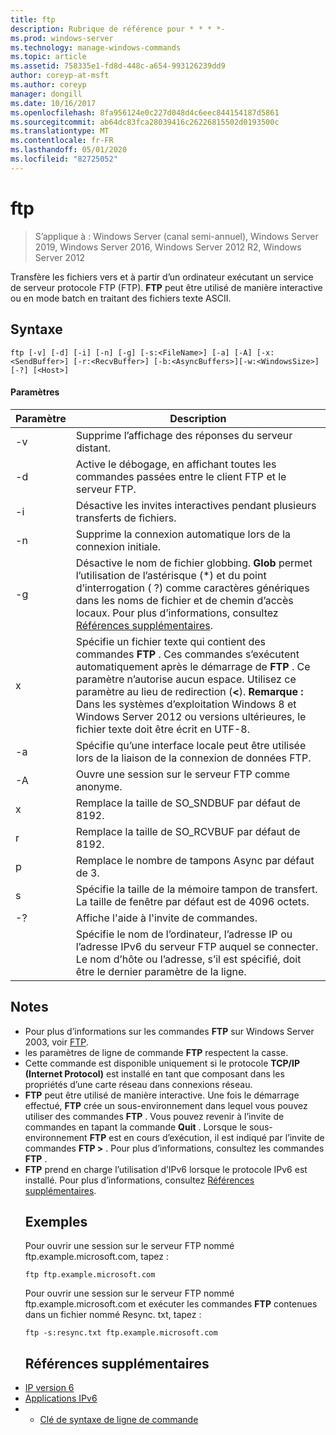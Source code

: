 ```yaml
---
title: ftp
description: Rubrique de référence pour * * * *-
ms.prod: windows-server
ms.technology: manage-windows-commands
ms.topic: article
ms.assetid: 758335e1-fd8d-448c-a654-993126239dd9
author: coreyp-at-msft
ms.author: coreyp
manager: dongill
ms.date: 10/16/2017
ms.openlocfilehash: 8fa956124e0c227d048d4c6eec844154187d5861
ms.sourcegitcommit: ab64dc83fca28039416c26226815502d0193500c
ms.translationtype: MT
ms.contentlocale: fr-FR
ms.lasthandoff: 05/01/2020
ms.locfileid: "82725052"
---
```

# <a name="ftp"></a>ftp

> S’applique à : Windows Server (canal semi-annuel), Windows Server 2019, Windows Server 2016, Windows Server 2012 R2, Windows Server 2012

Transfère les fichiers vers et à partir d’un ordinateur exécutant un service de serveur protocole FTP (FTP). **FTP** peut être utilisé de manière interactive ou en mode batch en traitant des fichiers texte ASCII. 
## <a name="syntax"></a>Syntaxe
```
ftp [-v] [-d] [-i] [-n] [-g] [-s:<FileName>] [-a] [-A] [-x:<SendBuffer>] [-r:<RecvBuffer>] [-b:<AsyncBuffers>][-w:<WindowsSize>]  [-?] [<Host>]
```
#### <a name="parameters"></a>Paramètres

|     Paramètre     |                                                                                                                                                      Description                                                                                                                                                      |
|-------------------|-----------------------------------------------------------------------------------------------------------------------------------------------------------------------------------------------------------------------------------------------------------------------------------------------------------------------|
|        -v         |                                                                                                                                    Supprime l’affichage des réponses du serveur distant.                                                                                                                                     |
|        -d         |                                                                                                               Active le débogage, en affichant toutes les commandes passées entre le client FTP et le serveur FTP.                                                                                                                |
|        -i         |                                                                                                                            Désactive les invites interactives pendant plusieurs transferts de fichiers.                                                                                                                             |
|        -n         |                                                                                                                                    Supprime la connexion automatique lors de la connexion initiale.                                                                                                                                     |
|        -g         |                                         Désactive le nom de fichier globbing.  **Glob** permet l’utilisation de l’astérisque (\*) et du point d’interrogation ( ?) comme caractères génériques dans les noms de fichier et de chemin d’accès locaux. Pour plus d’informations, consultez [Références supplémentaires](ftp.md#BKMK_additionalRef).                                          |
|   x<FileName>   | Spécifie un fichier texte qui contient des commandes **FTP** . Ces commandes s’exécutent automatiquement après le démarrage de **FTP** . Ce paramètre n’autorise aucun espace. Utilisez ce paramètre au lieu de redirection (**<**). **Remarque :** Dans les systèmes d’exploitation Windows 8 et Windows Server 2012 ou versions ultérieures, le fichier texte doit être écrit en UTF-8. |
|        -a         |                                                                                                                 Spécifie qu’une interface locale peut être utilisée lors de la liaison de la connexion de données FTP.                                                                                                                  |
|        -A         |                                                                                                                                        Ouvre une session sur le serveur FTP comme anonyme.                                                                                                                                         |
|  x<SendBuffer>  |                                                                                                                                     Remplace la taille de SO_SNDBUF par défaut de 8192.                                                                                                                                     |
|  r<RecvBuffer>  |                                                                                                                                     Remplace la taille de SO_RCVBUF par défaut de 8192.                                                                                                                                     |
| p<AsyncBuffers> |                                                                                                                                    Remplace le nombre de tampons Async par défaut de 3.                                                                                                                                     |
| s<WindowsSize>  |                                                                                                                   Spécifie la taille de la mémoire tampon de transfert. La taille de fenêtre par défaut est de 4096 octets.                                                                                                                   |
|        -?         |                                                                                                                                         Affiche l'aide à l'invite de commandes.                                                                                                                                          |
|      <host>       |                                                                    Spécifie le nom de l’ordinateur, l’adresse IP ou l’adresse IPv6 du serveur FTP auquel se connecter. Le nom d’hôte ou l’adresse, s’il est spécifié, doit être le dernier paramètre de la ligne.                                                                    |

## <a name="remarks"></a>Notes 
- Pour plus d’informations sur les commandes **FTP** sur Windows Server 2003, voir [FTP](https://technet.microsoft.com/library/cc756013(v=ws.10).aspx).
- les paramètres de ligne de commande **FTP** respectent la casse.
- Cette commande est disponible uniquement si le protocole **TCP/IP (Internet Protocol)** est installé en tant que composant dans les propriétés d’une carte réseau dans connexions réseau.
- **FTP** peut être utilisé de manière interactive. Une fois le démarrage effectué, **FTP** crée un sous-environnement dans lequel vous pouvez utiliser des commandes **FTP** . Vous pouvez revenir à l’invite de commandes en tapant la commande **Quit** . Lorsque le sous-environnement **FTP** est en cours d’exécution, il est indiqué par l’invite de commandes **FTP >** . Pour plus d’informations, consultez les commandes **FTP** .
- **FTP** prend en charge l’utilisation d’IPv6 lorsque le protocole IPv6 est installé. Pour plus d’informations, consultez [Références supplémentaires](ftp.md#BKMK_additionalRef).
  ## <a name="examples"></a>Exemples
  Pour ouvrir une session sur le serveur FTP nommé ftp.example.microsoft.com, tapez :
  ```
  ftp ftp.example.microsoft.com
  ```
  Pour ouvrir une session sur le serveur FTP nommé ftp.example.microsoft.com et exécuter les commandes **FTP** contenues dans un fichier nommé Resync. txt, tapez :
  ```
  ftp -s:resync.txt ftp.example.microsoft.com
  ```
  ## <a name="additional-references"></a><a name=BKMK_additionalRef></a>Références supplémentaires
- [IP version 6](https://technet.microsoft.com/library/cc738636(v=ws.10).aspx)
- [Applications IPv6](https://technet.microsoft.com/library/cc782509(v=ws.10).aspx)
- - [Clé de syntaxe de ligne de commande](command-line-syntax-key.md)
